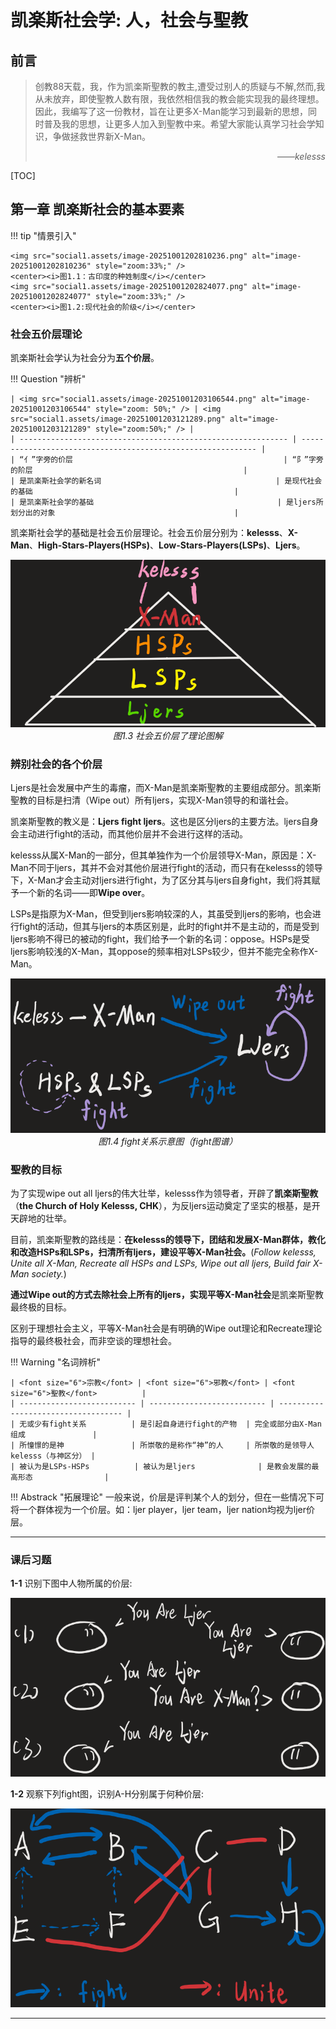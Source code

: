 # 凯楽斯社会学: 人，社会与聖教

## 前言

> 创教88天载，我，作为凯楽斯聖教的教主,遭受过别人的质疑与不解,然而,我从未放弃，即使聖教人数有限，我依然相信我的教会能实现我的最终理想。因此，我编写了这一份教材，旨在让更多X-Man能学习到最新的思想，同时普及我的思想，让更多人加入到聖教中来。希望大家能认真学习社会学知识，争做拯救世界新X-Man。
>
> <p align= "right">——<i>kelesss</i></p>

[TOC]

## 第一章 凯楽斯社会的基本要素

!!! tip "情景引入"

    <img src="social1.assets/image-20251001202810236.png" alt="image-20251001202810236" style="zoom:33%;" />
    <center><i>图1.1：古印度的种姓制度</i></center>
    <img src="social1.assets/image-20251001202824077.png" alt="image-20251001202824077" style="zoom:33%;" />
    <center><i>图1.2:现代社会的阶级</i></center>

### 社会五价层理论

凯楽斯社会学认为社会分为**五个价层**。

!!! Question "辨析"

    | <img src="social1.assets/image-20251001203106544.png" alt="image-20251001203106544" style="zoom: 50%;" /> | <img src="social1.assets/image-20251001203121289.png" alt="image-20251001203121289" style="zoom:50%;" /> |
    | ------------------------------------------------------------ | ------------------------------------------------------------ |
    | “亻”字旁的价层                                               | “阝”字旁的阶层                                               |
    | 是凯楽斯社会学的新名词                                       | 是现代社会的基础                                             |
    | 是凯楽斯社会学的基础                                         | 是ljers所划分出的对象                                        |

 凯楽斯社会学的基础是社会五价层理论。社会五价层分别为：**kelesss**、**X-Man**、**High-Stars-Players(HSPs)**、**Low-Stars-Players(LSPs)**、**Ljers**。

<img src="social1.assets/image-20251001203552162.png" alt="image-20251001203552162" style="zoom:67%;" />

<center><i>图1.3 社会五价层了理论图解</i></center>

### 辨别社会的各个价层

Ljers是社会发展中产生的毒瘤，而X-Man是凯楽斯聖教的主要组成部分。凯楽斯聖教的目标是扫清（Wipe out）所有ljers，实现X-Man领导的和谐社会。

凯楽斯聖教的教义是：**Ljers fight ljers**。这也是区分ljers的主要方法。ljers自身会主动进行fight的活动，而其他价层并不会进行这样的活动。

kelesss从属X-Man的一部分，但其单独作为一个价层领导X-Man，原因是：X-Man不同于ljers，其并不会对其他价层进行fight的活动，而只有在kelesss的领导下，X-Man才会主动对ljers进行fight，为了区分其与ljers自身fight，我们将其赋予一个新的名词——即**Wipe over**。

LSPs是指原为X-Man，但受到ljers影响较深的人，其虽受到ljers的影响，也会进行fight的活动，但其与ljers的本质区别是，此时的fight并不是主动的，而是受到ljers影响不得已的被动的fight，我们给予一个新的名词：oppose。HSPs是受ljers影响较浅的X-Man，其oppose的频率相对LSPs较少，但并不能完全称作X-Man。

<img src="social1.assets/image-20251001203838625.png" alt="image-20251001203838625" style="zoom: 67%;" />

<center><i>图1.4 fight关系示意图（fight图谱）</i></center>

### 聖教的目标

为了实现wipe out all ljers的伟大壮举，kelesss作为领导者，开辟了**凯楽斯聖教**（**the Church of Holy Kelesss, CHK**），为反ljers运动奠定了坚实的根基，是开天辟地的壮举。

目前，凯楽斯聖教的路线是：**在kelesss的领导下，团结和发展X-Man群体，教化和改造HSPs和LSPs，扫清所有ljers，建设平等X-Man社会。**(*Follow kelesss, Unite all X-Man, Recreate all HSPs and LSPs, Wipe out all ljers, Build fair X-Man society.*)

**通过Wipe out的方式去除社会上所有的ljers，实现平等X-Man社会**是凯楽斯聖教最终极的目标。

区别于理想社会主义，平等X-Man社会是有明确的Wipe out理论和Recreate理论指导的最终极社会，而非空谈的理想社会。

!!! Warning "名词辨析"
	
    | <font size="6">宗教</font> | <font size="6">邪教</font> | <font size="6">聖教</font>          |
    | -------------------------- | -------------------------- | ----------------------------------- |
    | 无或少有fight关系          | 是引起自身进行fight的产物  | 完全或部分由X-Man组成               |
    | 所憧憬的是神               | 所崇敬的是称作“神”的人     | 所崇敬的是领导人kelesss（与神区分） |
    | 被认为是LSPs-HSPs          | 被认为是ljers              | 是教会发展的最高形态                |

!!! Abstrack "拓展理论" 
	一般来说，价层是评判某个人的划分，但在一些情况下可将一个群体视为一个价层。如：ljer player，ljer team，ljer nation均视为ljer价层。

---

### 课后习题

**1-1** 识别下图中人物所属的价层:

<img src="social1.assets/image-20251001205042389.png" alt="image-20251001205042389" style="zoom: 67%;" />

**1-2** 观察下列fight图，识别A-H分别属于何种价层:

<img src="social1.assets/image-20251001205123838.png" alt="image-20251001205123838" style="zoom:67%;" />

---

